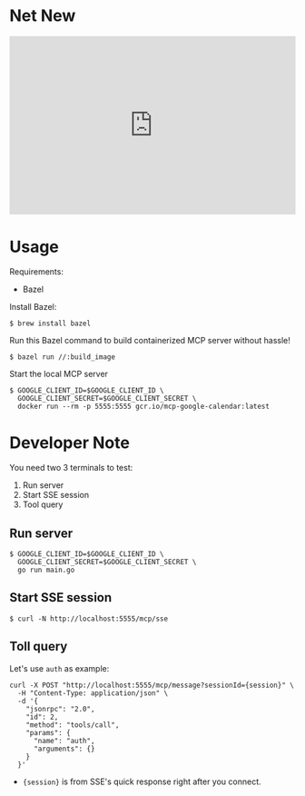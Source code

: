 
# Net New

<div style="position: relative; padding-bottom: 62.391681109185434%; height: 0;"><iframe src="https://www.loom.com/embed/ee2f6df5ee874c4687484909eb37a9a0?sid=8b2fb4be-5e23-4547-a557-da63fd1fe6f2" frameborder="0" webkitallowfullscreen mozallowfullscreen allowfullscreen style="position: absolute; top: 0; left: 0; width: 100%; height: 100%;"></iframe></div>

# Usage

Requirements:
- Bazel

Install Bazel:

```
$ brew install bazel
```

Run this Bazel command to build containerized MCP server without hassle!

```
$ bazel run //:build_image
```

Start the local MCP server

```
$ GOOGLE_CLIENT_ID=$GOOGLE_CLIENT_ID \
  GOOGLE_CLIENT_SECRET=$GOOGLE_CLIENT_SECRET \
  docker run --rm -p 5555:5555 gcr.io/mcp-google-calendar:latest
```

# Developer Note

You need two 3 terminals to test:
1. Run server
2. Start SSE session
3. Tool query

## Run server

```
$ GOOGLE_CLIENT_ID=$GOOGLE_CLIENT_ID \
  GOOGLE_CLIENT_SECRET=$GOOGLE_CLIENT_SECRET \
  go run main.go
```

## Start SSE session

```
$ curl -N http://localhost:5555/mcp/sse
```

## Toll query

Let's use `auth` as example:

```
curl -X POST "http://localhost:5555/mcp/message?sessionId={session}" \
  -H "Content-Type: application/json" \
  -d '{
    "jsonrpc": "2.0",
    "id": 2,
    "method": "tools/call",
    "params": {
      "name": "auth",
      "arguments": {}
    }
  }'
```

- `{session}` is from SSE's quick response right after you connect.